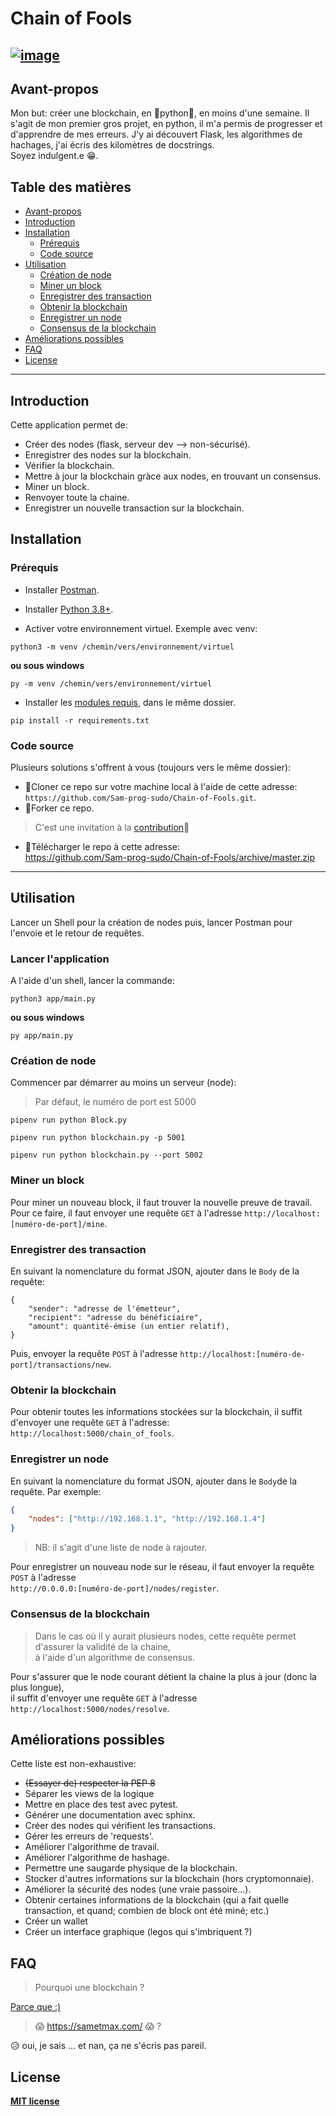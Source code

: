 # Chain of Fools

[![image](https://img.shields.io/github/license/Sam-prog-sudo/sam.github.io?style=flat-square)](https://github.com/Sam-prog-sudo/Chain-of-Fools/blob/master/LICENSE)
---
## Avant-propos

Mon but: créer une blockchain, en 🐍python🐍, en moins d'une semaine.
Il s'agit de mon premier gros projet, en python, il m'a permis de progresser et d'apprendre de mes erreurs.
J'y ai découvert Flask, les algorithmes de hachages, j'ai écris des kilomètres de docstrings.  
Soyez indulgent.e 😁.

## Table des matières

- [Avant-propos](#avant-propos)  
- [Introduction](#introduction)  
- [Installation](#installation)  
  - [Prérequis](#prérequis)  
  - [Code source](#code-source)  
- [Utilisation](#utilisation)  
  - [Création de node](#création-de-node)  
  - [Miner un block](#miner-un-block)  
  - [Enregistrer des transaction](#enregistrer-des-transaction)
  - [Obtenir la blockchain](#obtenir-la-blockchain)
  - [Enregistrer un node](#enregistrer-un-node)
  - [Consensus de la blockchain](#consensus-de-la-blockchain)
- [Améliorations possibles](#améliorations-possibles)
- [FAQ](#faq)
- [License](#license)
---
## Introduction
Cette application permet de:  
- Créer des nodes (flask, serveur dev --> non-sécurisé).  
- Enregistrer des nodes sur la blockchain.  
- Vérifier la blockchain.  
- Mettre à jour la blockchain gràce aux nodes, en trouvant un consensus.  
- Miner un block.  
- Renvoyer toute la chaine.  
- Enregistrer un nouvelle transaction sur la blockchain.  
## Installation
### Prérequis

* Installer [Postman](https://www.postman.com/downloads/).  

* Installer [Python 3.8+](https://www.python.org/downloads/).  

* Activer votre environnement virtuel. Exemple avec venv:
```shell
python3 -m venv /chemin/vers/environnement/virtuel
```
**ou sous windows**  
```shell
py -m venv /chemin/vers/environnement/virtuel
```
* Installer les [modules requis](https://github.com/Sam-prog-sudo/Chain-of-Fools/blob/master/requirements.txt), dans le même dossier.  
```shell
pip install -r requirements.txt
``` 
### Code source
Plusieurs solutions s'offrent à vous (toujours vers le même dossier):  
- 👯Cloner ce repo sur votre machine local à l'aide de cette adresse:  
`https://github.com/Sam-prog-sudo/Chain-of-Fools.git`.  
- 🍴Forker ce repo.
>C'est une invitation à la [contribution](#améliorations-possibles)👋
- 💾Télécharger le repo à cette adresse:  
https://github.com/Sam-prog-sudo/Chain-of-Fools/archive/master.zip


----
## Utilisation
Lancer un Shell pour la création de nodes puis, lancer Postman pour l'envoie et le retour de requêtes.  
### Lancer l'application  
A l'aide d'un shell, lancer la commande:
```shell
python3 app/main.py
```
**ou sous windows**
```shell
py app/main.py
```
### Création de node
Commencer par démarrer au moins un serveur (node):  
> Par défaut, le numéro de port est 5000  
```shell
pipenv run python Block.py
```
```shell
pipenv run python blockchain.py -p 5001
```
```shell
pipenv run python blockchain.py --port 5002
```
### Miner un block
Pour miner un nouveau block, il faut trouver la nouvelle preuve de travail.
Pour ce faire, il faut envoyer une requête `GET` à l'adresse `http://localhost:[numéro-de-port]/mine`.  

### Enregistrer des transaction
En suivant la nomenclature du format JSON, ajouter dans le `Body` de la requête:
```
{
    "sender": "adresse de l'émetteur",
    "recipient": "adresse du bénéficiaire",
    "amount": quantité-émise (un entier relatif),
}
```
Puis, envoyer la requête `POST` à l'adresse `http://localhost:[numéro-de-port]/transactions/new`. 

### Obtenir la blockchain
Pour obtenir toutes les informations stockées sur la blockchain, il suffit d'envoyer une requête `GET` à l'adresse:  
`http://localhost:5000/chain_of_fools`.  

### Enregistrer un node
En suivant la nomenclature du format JSON, ajouter dans le `Body`de la requête. Par exemple:  
```JSON
{
    "nodes": ["http://192.168.1.1", "http://192.168.1.4"]
}
```
>NB: il s'agit d'une liste de node à rajouter.  

Pour enregistrer un nouveau node sur le réseau, il faut envoyer la requête `POST` à l'adresse  
`http://0.0.0.0:[numéro-de-port]/nodes/register`.  

### Consensus de la blockchain
>Dans le cas où il y aurait plusieurs nodes, cette requête permet d'assurer la validité de la chaine,  
à l'aide d'un algorithme de consensus.  

Pour s'assurer que le node courant détient la chaine la plus à jour (donc la plus longue),  
il suffit d'envoyer une requête `GET` à l'adresse `http://localhost:5000/nodes/resolve`.

## Améliorations possibles
Cette liste est non-exhaustive:   
- ~~(Essayer de) respecter la PEP 8~~  
- Séparer les views de la logique  
- Mettre en place des test avec pytest.  
- Générer une documentation avec sphinx.  
- Créer des nodes qui vérifient les transactions.  
- Gérer les erreurs de 'requests'.
- Améliorer l'algorithme de travail.  
- Améliorer l'algorithme de hashage.  
- Permettre une saugarde physique de la blockchain.  
- Stocker d'autres informations sur la blockchain (hors cryptomonnaie).  
- Améliorer la sécurité des nodes (une vraie passoire...).  
- Obtenir certaines informations de la blockchain (qui a fait quelle transaction, et quand; combien de block ont été miné; etc.)  
- Créer un wallet  
- Créer un interface graphique (legos qui s'imbriquent ?)  

## FAQ

>Pourquoi une blockchain ?  

[Parce que :)](https://youtu.be/gGAiW5dOnKo)

>😱 https://sametmax.com/ 😱 ?  

😥 oui, je sais ... et nan, ça ne s'écris pas pareil.

## License
**[MIT license](http://opensource.org/licenses/mit-license.php)**
